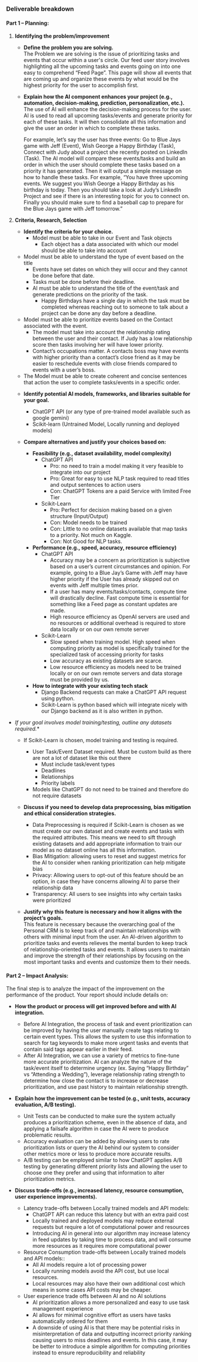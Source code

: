 ### **Deliverable breakdown**

#### **Part 1 – Planning:** 

1. **Identifying the problem/improvement**
   * **Define the problem you are solving.**                                                                                      
The Problem we are solving is the issue of prioritizing tasks and events that occur within a user's circle. Our feed user story involves highlighting all the upcoming tasks and events going on into one easy to comprehend “Feed Page”. This page will show all events that are coming up and organize these events by what would be the highest priority for the user to accomplish first.

   * **Explain how the AI component enhances your project (e.g., automation, decision-making, prediction, personalization, etc.).** 
     The use of AI will enhance the decision-making process for the user. AI is used to read all upcoming tasks/events and generate priority for each of these tasks. It will then consolidate all this information and give the user an order in which to complete these tasks.  
     
     For example, let’s say the user has three events: Go to Blue Jays game with Jeff (Event), Wish George a Happy Birthday (Task), Connect with Judy about a project she recently posted on LinkedIn (Task). The AI model will compare these events/tasks and build an order in which the user should complete these tasks based on a priority it has generated. Then it will output a simple message on how to handle these tasks. For example, “You have three upcoming events. We suggest you Wish George a Happy Birthday as his birthday is today. Then you should take a look at Judy’s LinkedIn Project and see if there is an interesting topic for you to connect on. Finally you should make sure to find a baseball cap to prepare for the Blue Jays game with Jeff tomorrow.”

2. **Criteria, Research, Selection**  
   * **Identify the criteria for your choice.** 
	   * Model must be able to take in our Event and Task objects
		   * Each object has a data associated with which our model should be able to take into account
	- Model must be able to understand the type of event based on the title
		- Events have set dates on which they will occur and they cannot be done before that date.
		- Tasks must be done before their deadline.
		- AI must be able to understand the title of the event/task and generate predictions on the priority of the task.
			- Happy Birthdays have a single day in which the task must be completed whereas reaching out to someone to talk about a project can be done any day before a deadline.
	- Model must be able to prioritize events based on the Contact associated with the event.
		- The model must take into account the relationship rating between the user and their contact. If Judy has a low relationship score then tasks involving her will have lower priority. 
		- Contact’s occupations matter. A contacts boss may have events with higher priority than a contact’s close friend as it may be easier to reschedule events with close friends compared to events with a user’s boss.
	- The Model must be able to create coherent and concise sentences that action the user to complete tasks/events in a specific order.

   * **Identify potential AI models, frameworks, and libraries suitable for your goal.** 
	   * ChatGPT API (or any type of pre-trained model available such as google gemini)
	   * Scikit-learn (Untrained Model, Locally running and deployed models)

   * **Compare alternatives and justify your choices based on:**   
     * **Feasibility (e.g., dataset availability, model complexity)** 
	     * ChatGPT API
		     * Pro: no need to train a model making it very feasible to integrate into our project
		     * Pro: Great for easy to use NLP task required to read titles and output sentences to action users
		     * Con: ChatGPT Tokens are a paid Service with limited Free Tier 
		 * Scikit-Learn
			 * Pro: Perfect for decision making based on a given structure (Input/Output)
			 * Con: Model needs to be trained
			 * Con: Little to no online datasets available that map tasks to a priority. Not much on Kaggle.
			 * Con: Not Good for NLP tasks.
     * **Performance (e.g., speed, accuracy, resource efficiency)** 
	     * ChatGPT API
		     * Accuracy may be a concern as prioritization is subjective based on a user’s current circumstances and opinion. For example, going to a Blue Jay’s Game with Jeff may have higher priority if the User has already skipped out on events with Jeff multiple times prior.
		     * If a user has many events/tasks/contacts, compute time will drastically decline. Fast compute time is essential for something like a Feed page as constant updates are made.
		     * High resource efficiency as OpenAI servers are used and no resources or additional overhead is required to store data locally or on our own remote server
		 * Scikit-Learn
			 * Slow speed when training model. High speed when computing priority as model is specifically trained for the specialized task of accessing priority for tasks
			 * Low accuracy as existing datasets are scarce.
			 * Low resource efficiency as models need to be trained locally or on our own remote servers and data storage must be provided by us.
     * **How to integrate with your existing tech stack**
	     * Django Backend requests can make a ChatGPT API request using python.
	     * Scikit-Learn is python based which will integrate nicely with our Django backend as it is also written in python.
 * *If your goal involves model training/testing, outline any datasets required.**
	 * If Scikit-Learn is chosen, model training and testing is required. 
		 * User Task/Event Dataset required. Must be custom build as there are not a lot of dataset like this out there
			 * Must include task/event types
			 * Deadlines
			 * Relationships 
			 * Priority labels
		 * Models like ChatGPT do not need to be trained and therefore do not require datasets

   * **Discuss if you need to develop data preprocessing, bias mitigation and ethical consideration strategies.**  
	   * Data Preprocessing is required if Scikit-Learn is chosen as we must create our own dataset and create events and tasks with the required attributes. This means we need to sift through existing datasets and add appropriate information to train our model as no dataset online has all this information.
	   * Bias Mitigation: allowing users to reset and suggest metrics for the AI to consider when ranking prioritization can help mitigate bias
	   * Privacy: Allowing users to opt-out of this feature should be an option, in case they have concerns allowing AI to parse their relationship data
	   * Transparency: All users to see insights into why certain tasks were prioritized

   * **Justify why this feature is necessary and how it aligns with the project’s goals.**   
    This feature is necessary because the overarching goal of the Personal CRM is to keep track of and maintain relationships with others with minimal input from the user. An AI-driven algorithm to prioritize tasks and events relieves the mental burden to keep track of relationship-oriented tasks and events. It allows users to maintain and improve the strength of their relationships by focusing on the most important tasks and events and customize them to their needs.

#### **Part 2 – Impact Analysis:** 

The final step is to analyze the impact of the improvement on the performance of the product. Your report should include details on: 

* **How the product or process will get improved before and with AI integration.**  
	* Before AI Integration, the process of task and event prioritization can be improved by having the user manually create tags relating to certain event types. This allows the system to use this information to search for tag keywords to make more urgent tasks and events that contain said tags appear earlier in their feed.
	* After AI Integration, we can use a variety of metrics to fine-tune more accurate prioritization. AI can analyze the nature of the task/event itself to determine urgency (ex. Saying “Happy Birthday” vs “Attending a Wedding”), leverage relationship rating strength to determine how close the contact is to increase or decrease prioritization, and use past history to maintain relationship strength.

* **Explain how the improvement can be tested (e.g., unit tests, accuracy evaluation, A/B testing).** 
	* Unit Tests can be conducted to make sure the system actually produces a prioritization scheme, even in the absence of data, and applying a failsafe algorithm in case the AI were to produce problematic results.
	* Accuracy evaluation can be added by allowing users to rate prioritization lists or query the AI behind our system to consider other metrics more or less to produce more accurate results.
	* A/B testing can be employed similar to how ChatGPT applies A/B testing by generating different priority lists and allowing the user to choose one they prefer and using that information to alter prioritization metrics.

* **Discuss trade-offs (e.g., increased latency, resource consumption, user experience improvements).**  
	* Latency trade-offs between Locally trained models and API models:
		* ChatGPT API can reduce this latency but with an extra paid cost
		* Locally trained and deployed models may reduce external requests but require a lot of computational power and resources
		* Introducing AI in general into our algorithm may increase latency in feed updates by taking time to process data, and will consume more resources as it requires more computational power
	* Resource Consumption trade-offs between Locally trained models and API models::
		* All AI models require a lot of processing power
		* Locally running models avoid the API cost, but use local resources.
		* Local resources may also have their own additional cost which means in some cases API costs may be cheaper.
	* User experience trade offs between AI and no AI solutions
		* AI prioritization allows a more personalized and easy to use task management experience
		* AI allows for minimal cognitive effort as users have tasks automatically ordered for them
		* A downside of using AI is that there may be potential risks in misinterpretation of data and outputting incorrect priority ranking causing users to miss deadlines and events. In this case, it may be better to introduce a simple algorithm for computing priorities instead to ensure reproducibility and reliability
